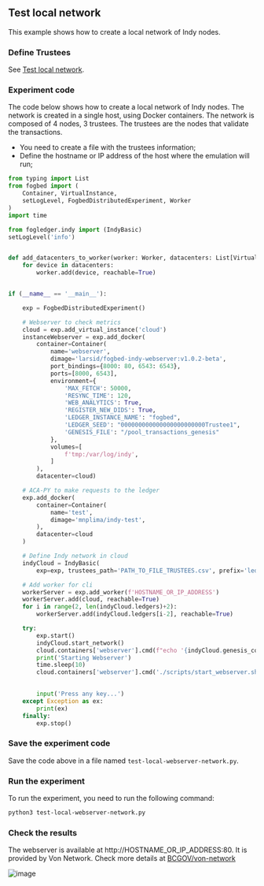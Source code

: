 ## Test local network

This example shows how to create a local network of Indy nodes.

### Define Trustees

See [Test local network](./test-local-network.md).



### Experiment code

The code below shows how to create a local network of Indy nodes. The network is created in a single host, using Docker containers. The network is composed of 4 nodes, 3 trustees. The trustees are the nodes that validate the transactions. 

- You need to create a file with the trustees information;
- Define the hostname or IP address of the host where the emulation will run;

```py
from typing import List
from fogbed import (
    Container, VirtualInstance,
    setLogLevel, FogbedDistributedExperiment, Worker
)
import time

from fogledger.indy import (IndyBasic)
setLogLevel('info')


def add_datacenters_to_worker(worker: Worker, datacenters: List[VirtualInstance]):
    for device in datacenters:
        worker.add(device, reachable=True)


if (__name__ == '__main__'):

    exp = FogbedDistributedExperiment()

    # Webserver to check metrics
    cloud = exp.add_virtual_instance('cloud')
    instanceWebserver = exp.add_docker(
        container=Container(
            name='webserver',
            dimage='larsid/fogbed-indy-webserver:v1.0.2-beta',
            port_bindings={8000: 80, 6543: 6543},
            ports=[8000, 6543],
            environment={
                'MAX_FETCH': 50000,
                'RESYNC_TIME': 120,
                'WEB_ANALYTICS': True,
                'REGISTER_NEW_DIDS': True,
                'LEDGER_INSTANCE_NAME': "fogbed",
                'LEDGER_SEED': "000000000000000000000000Trustee1",
                'GENESIS_FILE': "/pool_transactions_genesis"
            },
            volumes=[
                f'tmp:/var/log/indy',
            ]
        ),
        datacenter=cloud)

    # ACA-PY to make requests to the ledger
    exp.add_docker(
        container=Container(
            name='test',
            dimage='mnplima/indy-test',
        ),
        datacenter=cloud
    )

    # Define Indy network in cloud
    indyCloud = IndyBasic(
        exp=exp, trustees_path='PATH_TO_FILE_TRUSTEES.csv', prefix='ledger',  nodes_number=4)

    # Add worker for cli
    workerServer = exp.add_worker(f'HOSTNAME_OR_IP_ADDRESS')
    workerServer.add(cloud, reachable=True)
    for i in range(2, len(indyCloud.ledgers)+2):
        workerServer.add(indyCloud.ledgers[i-2], reachable=True)

    try:
        exp.start()
        indyCloud.start_network()
        cloud.containers['webserver'].cmd(f"echo '{indyCloud.genesis_content}' > /pool_transactions_genesis")
        print('Starting Webserver')
        time.sleep(10)
        cloud.containers['webserver'].cmd('./scripts/start_webserver.sh > output.log 2>&1 &')

        
        input('Press any key...')
    except Exception as ex:
        print(ex)
    finally:
        exp.stop()

```

### Save the experiment code

Save the code above in a file named `test-local-webserver-network.py`.

### Run the experiment

To run the experiment, you need to run the following command:

```bash
python3 test-local-webserver-network.py
```

### Check the results

The webserver is available at http://HOSTNAME_OR_IP_ADDRESS:80. It is provided by Von Network. Check more details at [BCGOV/von-network](https://github.com/bcgov/von-network)

![image](https://github.com/larsid/FogLedger/assets/32804625/270af4d9-1790-4c49-9571-590574751dd5)
